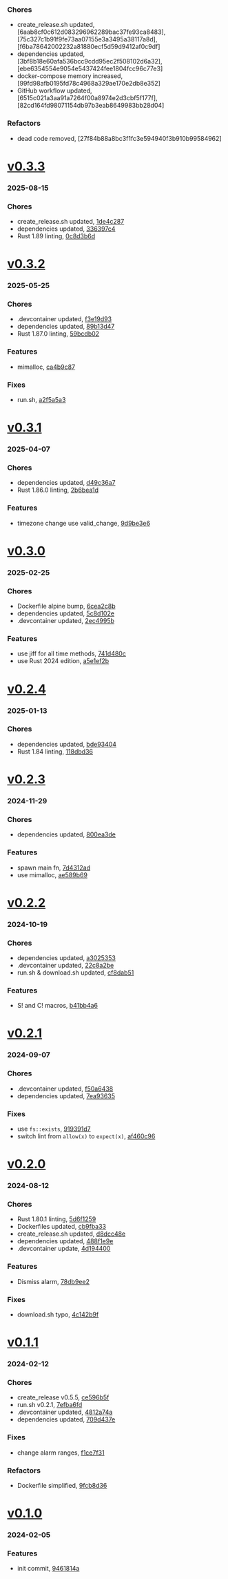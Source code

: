 ### Chores
+ create_release.sh updated, [6aab8cf0c612d083296962289bac37fe93ca8483], [75c327c1b91f9fe73aa07155e3a3495a38117a8d], [f6ba78642002232a81880ecf5d59d9412af0c9df]
+ dependencies updated, [3bf8b18e60afa536bcc9cdd95ec2f508102d6a32], [ebe6354554e9054e5437424fee1804fcc96c77e3]
+ docker-compose memory increased, [99fd98afb0195fd78c4968a329ae170e2db8e352]
+ GitHub workflow updated, [6515c021a3aa91a7264f00a8974e2d3cbf5f177f], [82cd164fd98071154db97b3eab8649983bb28d04]

### Refactors
+ dead code removed, [27f84b88a8bc3f1fc3e594940f3b910b99584962]

# <a href='https://github.com/mrjackwills/push_alarm_backend/releases/tag/v0.3.3'>v0.3.3</a>
### 2025-08-15

### Chores
+ create_release.sh updated, [1de4c287](https://github.com/mrjackwills/push_alarm_backend/commit/1de4c2874ac48ecfd47974a89873100440a9cb71)
+ dependencies updated, [336397c4](https://github.com/mrjackwills/push_alarm_backend/commit/336397c41307518c226860688234eccc3aba6ce2)
+ Rust 1.89 linting, [0c8d3b6d](https://github.com/mrjackwills/push_alarm_backend/commit/0c8d3b6d73dc2e6aa9a06d0ea902a7d058c749b1)

# <a href='https://github.com/mrjackwills/push_alarm_backend/releases/tag/v0.3.2'>v0.3.2</a>
### 2025-05-25

### Chores
+ .devcontainer updated, [f3e19d93](https://github.com/mrjackwills/push_alarm_backend/commit/f3e19d934ed4d56338f074a63e5ec82be3b3afc6)
+ dependencies updated, [89b13d47](https://github.com/mrjackwills/push_alarm_backend/commit/89b13d4718da450f8519f7525dbe696479cdb13e)
+ Rust 1.87.0 linting, [59bcdb02](https://github.com/mrjackwills/push_alarm_backend/commit/59bcdb0227fe2488a269b517f19b80fc350077bc)

### Features
+ mimalloc, [ca4b9c87](https://github.com/mrjackwills/push_alarm_backend/commit/ca4b9c87ec633c200f27bf40b33e8d1f53abc615)

### Fixes
+ run.sh, [a2f5a5a3](https://github.com/mrjackwills/push_alarm_backend/commit/a2f5a5a37b36cb8533011254e6a6c91896b27bb8)

# <a href='https://github.com/mrjackwills/push_alarm_backend/releases/tag/v0.3.1'>v0.3.1</a>
### 2025-04-07

### Chores
+ dependencies updated, [d49c36a7](https://github.com/mrjackwills/push_alarm_backend/commit/d49c36a7f5db0dc95fcb3f027c1c27d6922c3ac7)
+ Rust 1.86.0 linting, [2b6bea1d](https://github.com/mrjackwills/push_alarm_backend/commit/2b6bea1daea81e3650c7e3fc8a122de7de500fed)

### Features
+ timezone change use valid_change, [9d9be3e6](https://github.com/mrjackwills/push_alarm_backend/commit/9d9be3e64ca941811125f82316a40c75973b2609)

# <a href='https://github.com/mrjackwills/push_alarm_backend/releases/tag/v0.3.0'>v0.3.0</a>
### 2025-02-25

### Chores
+ Dockerfile alpine bump, [6cea2c8b](https://github.com/mrjackwills/push_alarm_backend/commit/6cea2c8bb81bc509b0c76fea4fe48662c8636763)
+ dependencies updated, [5c8d102e](https://github.com/mrjackwills/push_alarm_backend/commit/5c8d102e337a0a4655d2d6f8796dd6c0d9836933)
+ .devcontainer updated, [2ec4995b](https://github.com/mrjackwills/push_alarm_backend/commit/2ec4995b77a03073a3cddded44841e7299f8059d)

### Features
+ use jiff for all time methods, [741d480c](https://github.com/mrjackwills/push_alarm_backend/commit/741d480c526a18cb78889ef3ed7a3507217f5ea7)
+ use Rust 2024 edition, [a5e1ef2b](https://github.com/mrjackwills/push_alarm_backend/commit/a5e1ef2b6aa7abd7deaa6004a8c33132d69c7c41)

# <a href='https://github.com/mrjackwills/push_alarm_backend/releases/tag/v0.2.4'>v0.2.4</a>
### 2025-01-13

### Chores
+ dependencies updated, [bde93404](https://github.com/mrjackwills/push_alarm_backend/commit/bde934044e732d7cc00870c72d4835989d5c7aae)
+ Rust 1.84 linting, [118dbd36](https://github.com/mrjackwills/push_alarm_backend/commit/118dbd360ee5b96a2cb6542479f44b5beefe173b)

# <a href='https://github.com/mrjackwills/push_alarm_backend/releases/tag/v0.2.3'>v0.2.3</a>
### 2024-11-29

### Chores
+ dependencies updated, [800ea3de](https://github.com/mrjackwills/push_alarm_backend/commit/800ea3de5fe70320baeaaa262834eb356572cb4b)

### Features
+ spawn main fn, [7d4312ad](https://github.com/mrjackwills/push_alarm_backend/commit/7d4312ad0e331dc64f33221fdbebd6f743be8454)
+ use mimalloc, [ae589b69](https://github.com/mrjackwills/push_alarm_backend/commit/ae589b69f7a194f14fcf1cb1ccfb4170cc705563)

# <a href='https://github.com/mrjackwills/push_alarm_backend/releases/tag/v0.2.2'>v0.2.2</a>
### 2024-10-19

### Chores
+ dependencies updated, [a3025353](https://github.com/mrjackwills/push_alarm_backend/commit/a3025353acfa2368e8a1820442c413e8b12b3a56)
+ .devcontainer updated, [22c8a2be](https://github.com/mrjackwills/push_alarm_backend/commit/22c8a2be273cd71217d8454a036bbfc650d0d4c0)
+ run.sh & download.sh updated, [cf8dab51](https://github.com/mrjackwills/push_alarm_backend/commit/cf8dab5177114e02bf54ed716fcc5673a1c2da1e)

### Features
+ S! and C! macros, [b41bb4a6](https://github.com/mrjackwills/push_alarm_backend/commit/b41bb4a67bcc04b18a4e673d3e4dfc0f4f05743b)

# <a href='https://github.com/mrjackwills/push_alarm_backend/releases/tag/v0.2.1'>v0.2.1</a>
### 2024-09-07

### Chores
+ .devcontainer updated, [f50a6438](https://github.com/mrjackwills/push_alarm_backend/commit/f50a6438cb46abe38fb68948fc68781ecaf28104)
+ dependencies updated, [7ea93635](https://github.com/mrjackwills/push_alarm_backend/commit/7ea9363555900eb245ace827bf15a53f3d1dcffe)

### Fixes
+ use `fs::exists`, [919391d7](https://github.com/mrjackwills/push_alarm_backend/commit/919391d78c3482a1b8da4d05d58f4597c22f17f7)
+ switch lint from `allow(x)` to `expect(x)`, [af460c96](https://github.com/mrjackwills/push_alarm_backend/commit/af460c96e3317a1bfe8eaf53072aebc41419ff8c)

# <a href='https://github.com/mrjackwills/push_alarm_backend/releases/tag/v0.2.0'>v0.2.0</a>
### 2024-08-12

### Chores
+ Rust 1.80.1 linting, [5d6f1259](https://github.com/mrjackwills/push_alarm_backend/commit/5d6f1259086b000e68759ffb2f24a4358573cb37)
+ Dockerfiles updated, [cb9fba33](https://github.com/mrjackwills/push_alarm_backend/commit/cb9fba3345a6b0eb927a205a285d7d8e1cbe154f)
+ create_release.sh updated, [d8dcc48e](https://github.com/mrjackwills/push_alarm_backend/commit/d8dcc48ebfa294614ce1311617f8f2eb49d36dda)
+ dependencies updated, [488f1e9e](https://github.com/mrjackwills/push_alarm_backend/commit/488f1e9e47b0fc07b23b9edf8205fd23f9e445c4)
+ .devcontainer update, [4d194400](https://github.com/mrjackwills/push_alarm_backend/commit/4d194400b89fd5fb75a4740dc100f8515210f080)

### Features
+ Dismiss alarm, [78db9ee2](https://github.com/mrjackwills/push_alarm_backend/commit/78db9ee23a3a06d1f5f2995e8d1706c2b72060b8)

### Fixes
+ download.sh typo, [4c142b9f](https://github.com/mrjackwills/push_alarm_backend/commit/4c142b9f321306ca10dff74c0e88db5bdd927571)

# <a href='https://github.com/mrjackwills/push_alarm_backend/releases/tag/v0.1.1'>v0.1.1</a>
### 2024-02-12

### Chores
+ create_release v0.5.5, [ce596b5f](https://github.com/mrjackwills/push_alarm_backend/commit/ce596b5f5761605b8bfd125169041ecbaa8aa9ca)
+ run.sh v0.2.1, [7efba6fd](https://github.com/mrjackwills/push_alarm_backend/commit/7efba6fd9ffe7ef1c2a698a2ad87dee17d5b9679)
+ .devcontainer updated, [4812a74a](https://github.com/mrjackwills/push_alarm_backend/commit/4812a74a0f62da41db1007c669c7d0c9a7c444c8)
+ dependencies updated, [709d437e](https://github.com/mrjackwills/push_alarm_backend/commit/709d437eee02b04c55717189ab28ba669f6f7e14)

### Fixes
+ change alarm ranges, [f1ce7f31](https://github.com/mrjackwills/push_alarm_backend/commit/f1ce7f31e1b9289438af273898a9f8dff1ff28a8)

### Refactors
+ Dockerfile simplified, [9fcb8d36](https://github.com/mrjackwills/push_alarm_backend/commit/9fcb8d3677bbb713793da5afc87d85c45e15aba5)

# <a href='https://github.com/mrjackwills/push_alarm_backend/releases/tag/v0.1.0'>v0.1.0</a>
### 2024-02-05

### Features
+ init commit, [9461814a](https://github.com/mrjackwills/push_alarm_backend/commit/9461814a2c9d406e649884511081b68d61001096)
